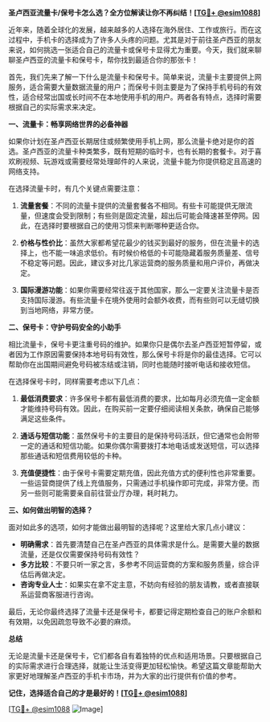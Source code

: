 **圣卢西亚流量卡/保号卡怎么选？全方位解读让你不再纠结！[[TG💪+ @esim1088](https://t.me/s/esim1088)]**

近年来，随着全球化的发展，越来越多的人选择在海外居住、工作或旅行。而在这过程中，手机卡的选择成为了许多人头疼的问题。尤其是对于前往圣卢西亚的朋友来说，如何挑选一张适合自己的流量卡或保号卡显得尤为重要。今天，我们就来聊聊圣卢西亚的流量卡和保号卡，帮你找到最适合你的那张卡！

首先，我们先来了解一下什么是流量卡和保号卡。简单来说，流量卡主要提供上网服务，适合需要大量数据流量的用户；而保号卡则主要是为了保持手机号码的有效性，适合经常出国或长时间不在本地使用手机的用户。两者各有特点，选择时需要根据自己的实际需求来决定。

**一、流量卡：畅享网络世界的必备神器**

如果你计划在圣卢西亚长期居住或频繁使用手机上网，那么流量卡绝对是你的首选。圣卢西亚的流量卡种类繁多，既有短期的临时卡，也有长期的套餐卡。对于喜欢刷视频、玩游戏或需要经常处理邮件的人来说，流量卡能为你提供稳定且高速的网络支持。

在选择流量卡时，有几个关键点需要注意：

1. **流量套餐**：不同的流量卡提供的流量套餐各不相同。有些卡可能提供无限流量，但速度会受到限制；有些则是固定流量，超出后可能会降速甚至停网。因此，在选择时要根据自己的使用习惯来判断哪种更适合你。

2. **价格与性价比**：虽然大家都希望花最少的钱买到最好的服务，但在流量卡的选择上，也不能一味追求低价。有时候价格低的卡可能隐藏着服务质量差、信号不稳定等问题。因此，建议多对比几家运营商的服务质量和用户评价，再做决定。

3. **国际漫游功能**：如果你需要经常往返于其他国家，那么一定要关注流量卡是否支持国际漫游。有些流量卡在境外使用时会额外收费，而有些则可以无缝切换到当地网络，非常方便。

**二、保号卡：守护号码安全的小助手**

相比流量卡，保号卡更注重号码的维护。如果你只是偶尔去圣卢西亚短暂停留，或者因为工作原因需要保持本地号码有效性，那么保号卡将是你的最佳选择。它可以帮助你在出国期间避免号码被冻结或注销，同时也能随时接听电话和接收短信。

在选择保号卡时，同样需要考虑以下几点：

1. **最低消费要求**：许多保号卡都有最低消费的要求，比如每月必须充值一定金额才能维持号码有效。因此，在购买前一定要仔细阅读相关条款，确保自己能够满足这些条件。

2. **通话与短信功能**：虽然保号卡的主要目的是保持号码活跃，但它通常也会附带一定的通话和短信功能。如果你偶尔需要拨打本地电话或发送短信，可以选择那些通话和短信费用较低的卡种。

3. **充值便捷性**：由于保号卡需要定期充值，因此充值方式的便利性也非常重要。一些运营商提供了线上充值服务，只需通过手机操作即可完成，非常方便。而另一些则可能需要亲自前往营业厅办理，耗时耗力。

**三、如何做出明智的选择？**

面对如此多的选项，如何才能做出最明智的选择呢？这里给大家几点小建议：

- **明确需求**：首先要清楚自己在圣卢西亚的具体需求是什么。是需要大量的数据流量，还是仅仅需要保持号码有效性？
- **多方比较**：不要只听一家之言，多参考不同运营商的方案和服务质量，综合评估后再做决定。
- **咨询专业人士**：如果实在拿不定主意，不妨向有经验的朋友请教，或者直接联系运营商客服进行咨询。

最后，无论你最终选择了流量卡还是保号卡，都要记得定期检查自己的账户余额和有效期，以免因疏忽导致不必要的麻烦。

**总结**

无论是流量卡还是保号卡，它们都各自有着独特的优点和适用场景。只要根据自己的实际需求进行合理选择，就能让生活变得更加轻松愉快。希望这篇文章能帮助大家更好地理解圣卢西亚的手机卡市场，并为大家的出行提供有价值的参考。

**记住，选择适合自己的才是最好的！[[TG💪+ @esim1088](https://t.me/s/esim1088)]**

[[TG💪+ @esim1088](https://t.me/s/esim1088) ![Image](https://i.postimg.cc/4NQfJmqS/Snipaste-2025-05-13-00-14-12.png)]